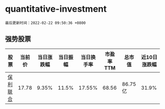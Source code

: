 # quantitative-investment

`最后更新时间：2022-02-22 09:50:36 +0800`

## 强势股票

|股票|当前价|当日涨跌幅|当日振幅|当日换手率|市盈率TTM|总市值|近10日涨跌幅|
|----|----|----|----|----|----|----|----|
|[保利联合](https://xueqiu.com/S/SZ002037)|17.78|9.35%|11.5%|17.55%|68.56|86.75亿|31.9%|
